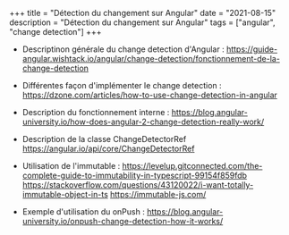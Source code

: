 +++
title = "Détection du changement sur Angular"
date = "2021-08-15"
description = "Détection du changement sur Angular"
tags = ["angular", "change detection"]
+++

* Descriptinon générale du change detection d'Angular :
https://guide-angular.wishtack.io/angular/change-detection/fonctionnement-de-la-change-detection
* Différentes façon d'implémenter le change detection :
https://dzone.com/articles/how-to-use-change-detection-in-angular
* Description du fonctionnement interne :
https://blog.angular-university.io/how-does-angular-2-change-detection-really-work/
* Description de la classe ChangeDetectorRef
https://angular.io/api/core/ChangeDetectorRef


* Utilisation de l'immutable :
https://levelup.gitconnected.com/the-complete-guide-to-immutability-in-typescript-99154f859fdb
https://stackoverflow.com/questions/43120022/i-want-totally-immutable-object-in-ts
https://immutable-js.com/

* Exemple d'utilisation du onPush :
https://blog.angular-university.io/onpush-change-detection-how-it-works/
